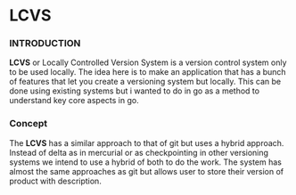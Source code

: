 #	LCVS

### INTRODUCTION

**LCVS** or Locally Controlled Version System is a version control system only to be used locally. The idea here is to make an application that has a bunch of features that let you create a versioning system but locally. This can be done using existing systems but i wanted to do in go as  a method to understand key core aspects in go.

### Concept

The **LCVS** has a similar approach to that of git but uses a hybrid approach. Instead of delta as in mercurial or as checkpointing in other versioning systems we intend to use a hybrid of both to do the work.
The system has almost the same approaches as git but allows user to store their version of product with description.
